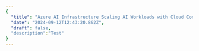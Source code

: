 ```yaml
---
{
  "title": "Azure AI Infrastructure Scaling AI Workloads with Cloud Computing",
  "date": "2024-09-12T12:43:20.862Z",
  "draft": false,
  "description":"Test"
}
---
```

        